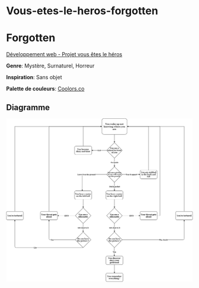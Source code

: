 # Vous-etes-le-heros-forgotten
# Forgotten

[Développement web - Projet vous êtes le héros](https://smnarnold.com/projets/vous-etes-le-heros)

**Genre**: Mystère, Surnaturel, Horreur

**Inspiration**: Sans objet

**Palette de couleurs**: [Coolors.co](https://coolors.co/340704-260503-e9e3dd-e2453a-a01a08)

## Diagramme
![](assets/Synopsis_Diagramme.png)
